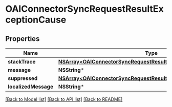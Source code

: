 # OAIConnectorSyncRequestResultExceptionCause

## Properties
Name | Type | Description | Notes
------------ | ------------- | ------------- | -------------
**stackTrace** | [**NSArray&lt;OAIConnectorSyncRequestResultExceptionCauseStackTrace&gt;***](OAIConnectorSyncRequestResultExceptionCauseStackTrace) |  | [optional] 
**message** | **NSString*** |  | [optional] 
**suppressed** | [**NSArray&lt;OAIConnectorSyncRequestResultExceptionCauseSuppressed&gt;***](OAIConnectorSyncRequestResultExceptionCauseSuppressed) |  | [optional] 
**localizedMessage** | **NSString*** |  | [optional] 

[[Back to Model list]](../README#documentation-for-models) [[Back to API list]](../README#documentation-for-api-endpoints) [[Back to README]](../README)



